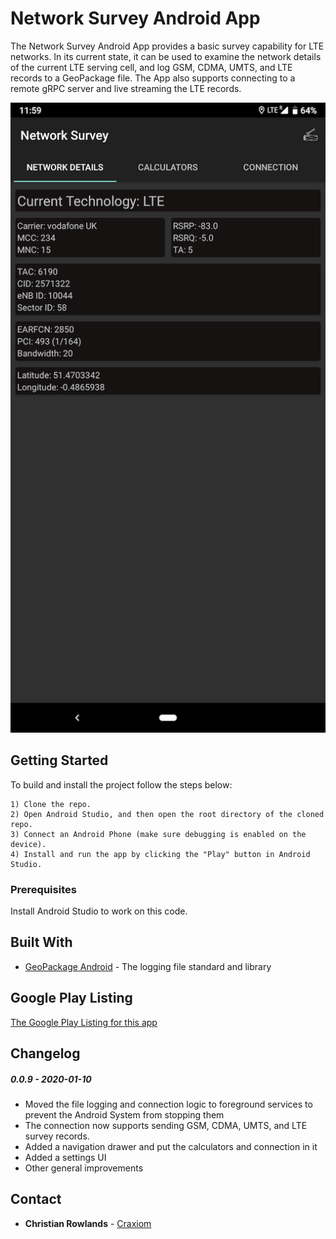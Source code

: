 # Network Survey Android App

The Network Survey Android App provides a basic survey capability for LTE networks.  In its current state, it can be 
used to examine the network details of the current LTE serving cell, and log GSM, CDMA, UMTS, and LTE records to a 
GeoPackage file.  The App also supports connecting to a remote gRPC server and live streaming the LTE records.

![App Screenshot](screenshots/network_survey_screenshot.png "The Network Survey App Main Screen")

## Getting Started

To build and install the project follow the steps below:

    1) Clone the repo.
    2) Open Android Studio, and then open the root directory of the cloned repo.
    3) Connect an Android Phone (make sure debugging is enabled on the device).
    4) Install and run the app by clicking the "Play" button in Android Studio.

### Prerequisites

Install Android Studio to work on this code.

## Built With

* [GeoPackage Android](https://github.com/ngageoint/geopackage-android) - The logging file standard and library

## Google Play Listing

[The Google Play Listing for this app](https://play.google.com/store/apps/details?id=com.craxiom.networksurvey)

## Changelog

##### 0.0.9 - 2020-01-10
 * Moved the file logging and connection logic to foreground services to prevent the Android System from stopping them
 * The connection now supports sending GSM, CDMA, UMTS, and LTE survey records.
 * Added a navigation drawer and put the calculators and connection in it
 * Added a settings UI
 * Other general improvements

## Contact

* **Christian Rowlands** - [Craxiom](https://github.com/christianrowlands)
